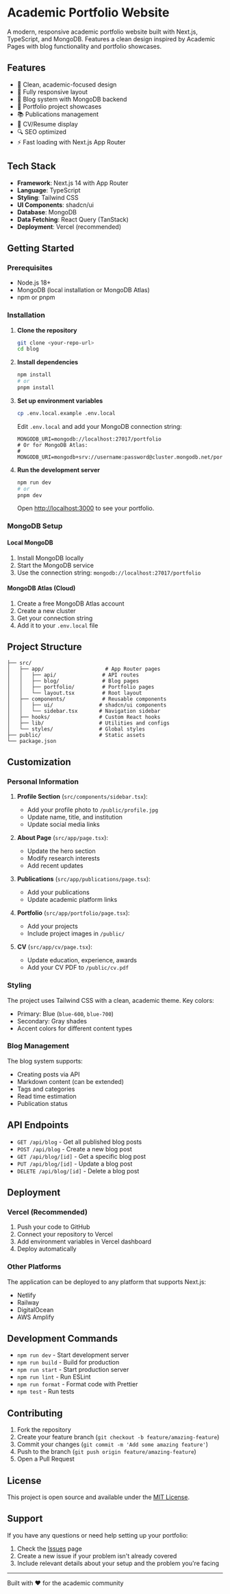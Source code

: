 # Academic Portfolio Website

A modern, responsive academic portfolio website built with Next.js, TypeScript, and MongoDB. Features a clean design inspired by Academic Pages with blog functionality and portfolio showcases.

## Features

- 🎨 Clean, academic-focused design
- 📱 Fully responsive layout
- 📝 Blog system with MongoDB backend
- 🎯 Portfolio project showcases
- 📚 Publications management
- 📄 CV/Resume display
- 🔍 SEO optimized
- ⚡ Fast loading with Next.js App Router

## Tech Stack

- **Framework**: Next.js 14 with App Router
- **Language**: TypeScript
- **Styling**: Tailwind CSS
- **UI Components**: shadcn/ui
- **Database**: MongoDB
- **Data Fetching**: React Query (TanStack)
- **Deployment**: Vercel (recommended)

## Getting Started

### Prerequisites

- Node.js 18+
- MongoDB (local installation or MongoDB Atlas)
- npm or pnpm

### Installation

1. **Clone the repository**

   ```bash
   git clone <your-repo-url>
   cd blog
   ```

2. **Install dependencies**

   ```bash
   npm install
   # or
   pnpm install
   ```

3. **Set up environment variables**

   ```bash
   cp .env.local.example .env.local
   ```

   Edit `.env.local` and add your MongoDB connection string:

   ```
   MONGODB_URI=mongodb://localhost:27017/portfolio
   # Or for MongoDB Atlas:
   # MONGODB_URI=mongodb+srv://username:password@cluster.mongodb.net/portfolio
   ```

4. **Run the development server**

   ```bash
   npm run dev
   # or
   pnpm dev
   ```

   Open [http://localhost:3000](http://localhost:3000) to see your portfolio.

### MongoDB Setup

#### Local MongoDB

1. Install MongoDB locally
2. Start the MongoDB service
3. Use the connection string: `mongodb://localhost:27017/portfolio`

#### MongoDB Atlas (Cloud)

1. Create a free MongoDB Atlas account
2. Create a new cluster
3. Get your connection string
4. Add it to your `.env.local` file

## Project Structure

```
├── src/
│   ├── app/                    # App Router pages
│   │   ├── api/               # API routes
│   │   ├── blog/              # Blog pages
│   │   ├── portfolio/         # Portfolio pages
│   │   └── layout.tsx         # Root layout
│   ├── components/            # Reusable components
│   │   ├── ui/               # shadcn/ui components
│   │   └── sidebar.tsx       # Navigation sidebar
│   ├── hooks/                # Custom React hooks
│   ├── lib/                  # Utilities and configs
│   └── styles/               # Global styles
├── public/                   # Static assets
└── package.json
```

## Customization

### Personal Information

1. **Profile Section** (`src/components/sidebar.tsx`):
   - Add your profile photo to `/public/profile.jpg`
   - Update name, title, and institution
   - Update social media links

2. **About Page** (`src/app/page.tsx`):
   - Update the hero section
   - Modify research interests
   - Add recent updates

3. **Publications** (`src/app/publications/page.tsx`):
   - Add your publications
   - Update academic platform links

4. **Portfolio** (`src/app/portfolio/page.tsx`):
   - Add your projects
   - Include project images in `/public/`

5. **CV** (`src/app/cv/page.tsx`):
   - Update education, experience, awards
   - Add your CV PDF to `/public/cv.pdf`

### Styling

The project uses Tailwind CSS with a clean, academic theme. Key colors:

- Primary: Blue (`blue-600`, `blue-700`)
- Secondary: Gray shades
- Accent colors for different content types

### Blog Management

The blog system supports:

- Creating posts via API
- Markdown content (can be extended)
- Tags and categories
- Read time estimation
- Publication status

## API Endpoints

- `GET /api/blog` - Get all published blog posts
- `POST /api/blog` - Create a new blog post
- `GET /api/blog/[id]` - Get a specific blog post
- `PUT /api/blog/[id]` - Update a blog post
- `DELETE /api/blog/[id]` - Delete a blog post

## Deployment

### Vercel (Recommended)

1. Push your code to GitHub
2. Connect your repository to Vercel
3. Add environment variables in Vercel dashboard
4. Deploy automatically

### Other Platforms

The application can be deployed to any platform that supports Next.js:

- Netlify
- Railway
- DigitalOcean
- AWS Amplify

## Development Commands

- `npm run dev` - Start development server
- `npm run build` - Build for production
- `npm run start` - Start production server
- `npm run lint` - Run ESLint
- `npm run format` - Format code with Prettier
- `npm test` - Run tests

## Contributing

1. Fork the repository
2. Create your feature branch (`git checkout -b feature/amazing-feature`)
3. Commit your changes (`git commit -m 'Add some amazing feature'`)
4. Push to the branch (`git push origin feature/amazing-feature`)
5. Open a Pull Request

## License

This project is open source and available under the [MIT License](LICENSE).

## Support

If you have any questions or need help setting up your portfolio:

1. Check the [Issues](https://github.com/your-username/portfolio/issues) page
2. Create a new issue if your problem isn't already covered
3. Include relevant details about your setup and the problem you're facing

---

Built with ❤️ for the academic community
